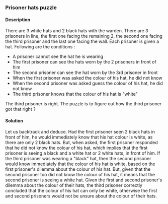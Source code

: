 ### Prisoner hats puzzle

#### Description

There are 3 white hats and 2 black hats with the warden. There are 3 prisoners in line, the first one facing the remaining 2, the second one facing the third prisoner and the last one facing the wall. Each prisoner is given a hat. Following are the conditions :

* A prisoner cannot see the hat he is wearing
* The first prisoner can see the hats worn by the 2 prisoners in front of him
* The second prisoner can see the hat worn by the 3rd prisoner in front
* When the first prisoner was asked the colour of his hat, he did not know
* When the second prisoner was asked guess the colour of his hat, he did not know
* The third prisoner knows that the colour of his hat is "white"

The third prisoner is right. The puzzle is to figure out how the third prisoner got that right ?

#### Solution

Let us backtrack and deduce.
Had the first prisoner seen 2 black hats in front of him, he would immediately know that his hat colour is white, as there are only 2 black hats. But, when asked, the first prisoner responded that he did not know the colour of his hat, which implies that the first prisoner is seeing a black and a white hat or 2 white hats, in front of him.
If the third prisoner was wearing a "black" hat, then the second prisoner would know immediately that the colour of his hat is white, based on the first prisoner's dilemma about the colour of his hat. But, given that the second prisoner too did not know the colour of his hat, it means that the second prisoner is seeing a white hat. 
Given the first and second prisoner's dilemma about the colour of their hats, the third prisoner correctly concluded that the colour of his hat can only be white, otherwise the first and second prisoners would not be unsure about the colour of their hats. 

